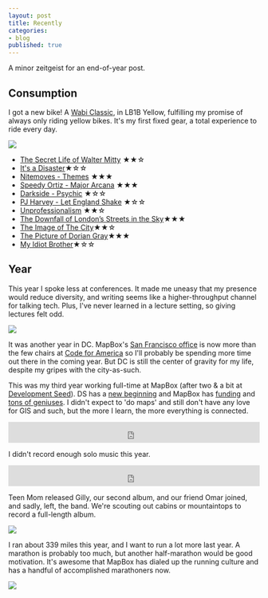 ```yaml
---
layout: post
title: Recently
categories:
- blog
published: true
---
```


A minor zeitgeist for an end-of-year post.

## Consumption

I got a new bike! A [Wabi Classic](http://www.wabicycles.com/classic_bike_spec_11.html),
in LB1B Yellow, fulfilling my promise of always only riding yellow bikes.
It's my first fixed gear, a total experience to ride every day.

![](http://farm4.staticflickr.com/3767/11353617584_31342ce7be_b.jpg)

* [The Secret Life of Walter Mitty](http://www.imdb.com/title/tt0359950/) ★★☆
* [It's a Disaster](http://www.imdb.com/title/tt1995341/)★☆☆
* [Nitemoves - Themes](http://blog.iso50.com/32718/iso50-premiere-nitemoves-themes/) ★★★
* [Speedy Ortiz - Major Arcana](http://pitchfork.com/reviews/albums/18245-speedy-ortiz-major-arcana/) ★★★
* [Darkside - Psychic](http://pitchfork.com/reviews/albums/18586-darkside-psychic/) ★☆☆
* [PJ Harvey - Let England Shake](http://www.youtube.com/watch?v=I2Qlb0qFLFE) ★☆☆
* [Unprofessionalism](http://www.allenpike.com/2013/unprofessionalism/) ★★☆
* [The Downfall of London’s Streets in the Sky](http://failedarchitecture.com/the-downfall-of-londons-streets-in-the-sky/)★★★
* [The Image of The City](http://mitpress.mit.edu/books/image-city)★★☆
* [The Picture of Dorian Gray](http://en.wikipedia.org/wiki/The_Picture_of_Dorian_Gray)★★★
* [My Idiot Brother](http://www.imdb.com/title/tt1637706/)★☆☆

## Year

This year I spoke less at conferences. It made me uneasy that my presence would
reduce diversity, and writing seems like a higher-throughput channel for talking tech.
Plus, I've never learned in a lecture setting, so giving lectures felt odd.

![](http://farm6.staticflickr.com/5516/11394039845_d3d5db7275_o.jpg)

It was another year in DC. MapBox's [San Francisco office](https://www.mapbox.com/blog/office-space-in-san-francisco/)
is now more than the few chairs at [Code for America](http://codeforamerica.org/)
so I'll probably be spending more time out there in the coming year. But
DC is still the center of gravity for my life, despite my gripes with the city-as-such.

This was my third year working full-time at MapBox (after two & a bit at [Development Seed](http://developmentseed.org/)).
DS has a [new beginning](http://developmentseed.org/blog/2013/12/10/ian-schuler-to-lead-development-seed/) and
MapBox has [funding](https://www.mapbox.com/blog/10million-funding-foundry-group/) and
[tons of geniuses](https://www.mapbox.com/about/team/). I didn't expect to
'do maps' and still don't have any love for GIS and such, but the more I learn,
the more everything is connected.

<iframe style="border: 0; width: 100%; height: 42px;" src="http://bandcamp.com/EmbeddedPlayer/album=3031323442/size=small/bgcol=ffffff/linkcol=0687f5/transparent=true/" seamless><a href="http://pueblo.bandcamp.com/album/weekday-jazz">Weekday Jazz by Pueblo</a></iframe>

I didn't record enough solo music this year.

<iframe style="border: 0; width: 100%; height: 42px;" src="http://bandcamp.com/EmbeddedPlayer/album=3357407557/size=small/bgcol=ffffff/linkcol=0687f5/transparent=true/" seamless><a href="http://teenmomdc.bandcamp.com/album/gilly">Gilly by Teen Mom</a></iframe>

Teen Mom released Gilly, our second album, and our friend Omar joined, and sadly, left, the band. We're scouting
out cabins or mountaintops to record a full-length album.

![](http://farm4.staticflickr.com/3666/11541522276_abc6b0323f_b.jpg)

I ran about 339 miles this year, and I want to run a lot more last year. A marathon
is probably too much, but another half-marathon would be good motivation. It's
awesome that MapBox has dialed up the running culture and has a handful of
accomplished marathoners now.

![](http://farm8.staticflickr.com/7300/11385941136_55e8068120_o.jpg)
